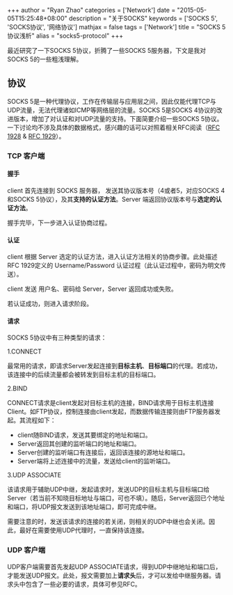 +++
author = "Ryan Zhao"
categories = ['Network']
date = "2015-05-05T15:25:48+08:00"
description = "关于SOCKS"
keywords = ['SOCKS 5', 'SOCKS协议', '网络协议']
mathjax = false
tags = ['Network']
title = "SOCKS 5 协议浅析"
alias = "socks5-protocol"
+++

最近研究了一下SOCKS 5协议，折腾了一些SOCKS 5服务器，下文是我对SOCKS 5的一些粗浅理解。

<!--more-->

## 协议

SOCKS 5是一种代理协议，工作在传输层与应用层之间，因此仅能代理TCP与UDP流量，无法代理诸如ICMP等网络层的流量。SOCKS 5是SOCKS 4协议的改进版本，增加了对认证和对UDP流量的支持。下面简要介绍一些SOCKS 5协议。一下讨论均不涉及具体的数据格式，感兴趣的话可以对照着相关RFC阅读（[RFC 1928](http://www.ietf.org/rfc/rfc1928.txt) & [RFC 1929](http://www.ietf.org/rfc/rfc1929.txt)）。

### TCP 客户端

#### 握手

client 首先连接到 SOCKS 服务器， 发送其协议版本号（4或者5，对应SOCKS 4和SOCKS 5协议），及其**支持的认证方法**。Server 端返回协议版本号与**选定的认证方法**。

握手完毕，下一步进入认证协商过程。

#### 认证

client 根据 Server 选定的认证方法，进入认证方法相关的协商步骤。此处描述 RFC 1929定义的  Username/Password 认证过程（此认证过程中，密码为明文传送）。

client 发送 用户名、密码给 Server，Server 返回成功或失败。

若认证成功，则进入请求阶段。

#### 请求

SOCKS 5协议中有三种类型的请求：

1.CONNECT

最常用的请求，即请求Server发起连接到**目标主机**、**目标端口**的代理。若成功，该连接中的后续流量都会被转发到目标主机的目标端口。

2.BIND

CONNECT请求是client发起对目标主机的连接，BIND请求用于目标主机连接Client。如FTP协议，控制连接由client发起，而数据传输连接则由FTP服务器发起。其流程如下：

- client随BIND请求，发送其要绑定的地址和端口。
- Server返回其创建的监听端口的地址和端口。
- Server创建的监听端口有连接后，返回该连接的源地址和端口。
- Server端将上述连接中的流量，发送给client的监听端口。

3.UDP ASSOCIATE

该请求用于辅助UDP中继，发起请求时，发送UDP的目标主机与目标端口给Server（若当前不知晓目标地址与端口，可也不填）。随后，Server返回已个地址和端口，将UDP报文发送到该地址端口，即可完成中继。

需要注意的时，发送该请求的连接的若关闭，则相关的UDP中继也会关闭。因此，最好在需要使用UDP代理时，一直保持该连接。

### UDP 客户端

UDP客户端需要首先发起UDP ASSOCIATE请求，得到UDP中继地址和端口后，才能发送UDP报文。此处，报文需要加上**请求头**后，才可以发给中继服务器。请求头中包含了一些必要的请求，具体可参见RFC。

